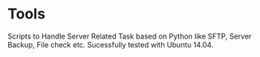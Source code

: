 # Tools

Scripts to Handle Server Related Task based on Python like SFTP, Server Backup, File check etc. Sucessfully tested with Ubuntu 14.04. 
